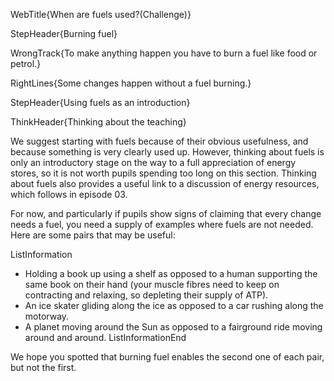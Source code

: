 WebTitle{When are fuels used?(Challenge)}

StepHeader{Burning fuel}

WrongTrack{To make anything happen you have to burn a fuel like food or petrol.}

RightLines{Some changes happen without a fuel burning.}

StepHeader{Using fuels as an introduction}

ThinkHeader{Thinking about the teaching}

We suggest starting with fuels because of their obvious usefulness, and because something is very clearly used up. However, thinking about fuels is only an introductory stage on the way to a full appreciation of energy stores, so it is not worth pupils spending too long on this section. Thinking about fuels also provides a useful link to a discussion of energy resources, which follows in episode 03.

For now, and particularly if pupils show signs of claiming that every change needs a fuel, you need a supply of examples where fuels are not needed. Here are some pairs that may be useful:
 

ListInformation
- Holding a book up using a shelf as opposed to a human supporting the same book on their hand (your muscle fibres need to keep on contracting and relaxing, so depleting their supply of ATP).
- An ice skater gliding along the ice as opposed to a car rushing along the motorway.
- A planet moving around the Sun as opposed to a fairground ride moving around and around.
ListInformationEnd

We hope you spotted that burning fuel enables the second one of each pair, but not the first.

